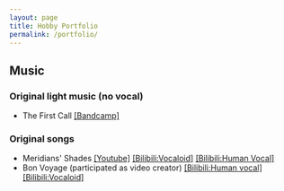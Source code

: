 ```yaml
---
layout: page
title: Hobby Portfolio
permalink: /portfolio/
---
```


## Music

### Original light music (no vocal)
- The First Call [[Bandcamp]](https://teoa.bandcamp.com/track/the-first-call)  

### Original songs
- Meridians' Shades [[Youtube]](https://www.youtube.com/watch?v=AX7MQY8LxEQ&t=14s) [[Bilibili:Vocaloid]](https://b23.tv/av49043256) [[Bilibili:Human Vocal]](https://b23.tv/av49024256)
- Bon Voyage (participated as video creator) [[Bilibili:Human vocal]](http://www.bilibili.com/video/av17702092/)  [[Bilibili:Vocaloid]](https://www.bilibili.com/video/av17690595/)


